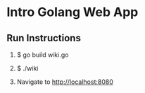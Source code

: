 # Intro Golang Web App

## Run Instructions

1. $ go build wiki.go

2. $ ./wiki

3. Navigate to <http://localhost:8080>
